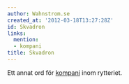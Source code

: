 ```yaml
---
author: Wahnstrom.se
created_at: '2012-03-18T13:27:28Z'
id: Skvadron
links:
  mention:
  - kompani
title: Skvadron
---
```


Ett annat ord för [kompani] inom rytteriet.

  [kompani]: kompani